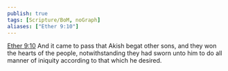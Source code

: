 ```yaml
---
publish: true
tags: [Scripture/BoM, noGraph]
aliases: ["Ether 9:10"]
---
```

[Ether 9:10](https://churchofjesuschrist.org/study/scriptures/bofm/ether/9?lang=eng&id=p10#p10) And it came to pass that Akish begat other sons, and they won the hearts of the people, notwithstanding they had sworn unto him to do all manner of iniquity according to that which he desired.
